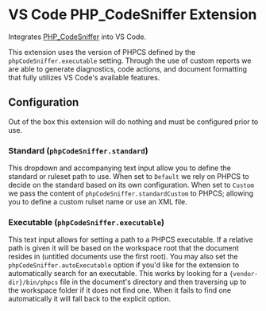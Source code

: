 # VS Code PHP_CodeSniffer Extension

Integrates [PHP_CodeSniffer](https://github.com/squizlabs/PHP_CodeSniffer) into VS Code.

This extension uses the version of PHPCS defined by the `phpCodeSniffer.executable` setting. Through the use of
custom reports we are able to generate diagnostics, code actions, and document formatting that fully utilizes
VS Code's available features.

## Configuration

Out of the box this extension will do nothing and must be configured prior to use.

### Standard (`phpCodeSniffer.standard`)

This dropdown and accompanying text input allow you to define the standard or ruleset path to use. When set to
`Default` we rely on PHPCS to decide on the standard based on its own configuration. When set to `Custom` we
pass the content of `phpCodeSniffer.standardCustom` to PHPCS; allowing you to define a custom rulset name or
use an XML file.

### Executable (`phpCodeSniffer.executable`)

This text input allows for setting a path to a PHPCS executable. If a relative path is given it will be based
on the workspace root that the document resides in (untitled documents use the first root). You may also set
the `phpCodeSniffer.autoExecutable` option if you'd like for the extension to automatically search for an
executable. This works by looking for a `{vendor-dir}/bin/phpcs` file in the document's directory and then
traversing up to the workspace folder if it does not find one. When it fails to find one automatically it
will fall back to the explicit option.

